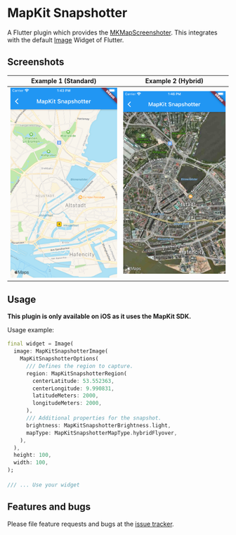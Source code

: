 # MapKit Snapshotter

A Flutter plugin which provides
the [MKMapScreenshoter](https://developer.apple.com/documentation/mapkit/mkmapsnapshotter). This integrates with the
default [Image](https://api.flutter.dev/flutter/widgets/Image-class.html) Widget of Flutter.

## Screenshots

| Example 1 (Standard) | Example 2 (Hybrid) |
| --- | --- |
| ![](https://github.com/AurityLab/mapkit_snapshotter_flutter/raw/master/docs/images/demo_screenshot_1.png "MapKit Snapshotter example with standard map type") | ![](https://github.com/AurityLab/mapkit_snapshotter_flutter/raw/master/docs/images/demo_screenshot_2.png "MapKit Snapshotter example with hybrid map type") |

## Usage

**This plugin is only available on iOS as it uses the MapKit SDK.**

Usage example:

```dart
final widget = Image(
  image: MapKitSnapshotterImage(
    MapKitSnapshotterOptions(
      /// Defines the region to capture.
      region: MapKitSnapshotterRegion(
        centerLatitude: 53.552363,
        centerLongitude: 9.990831,
        latitudeMeters: 2000,
        longitudeMeters: 2000,
      ),
      /// Additional properties for the snapshot.
      brightness: MapKitSnapshotterBrightness.light,
      mapType: MapKitSnapshotterMapType.hybridFlyover,
    ),
  ),
  height: 100,
  width: 100,
);

/// ... Use your widget
```

## Features and bugs

Please file feature requests and bugs at the [issue tracker][tracker].

[tracker]: https://github.com/AurityLab/mapkit_snapshotter_flutter/issues

